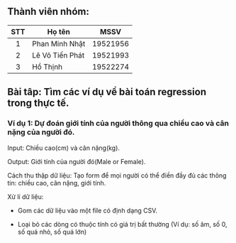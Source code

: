 ## Thành viên nhóm:
| STT | Họ tên | MSSV | 
| :---: | --- | --- |
| 1 | Phan Minh Nhật | 19521956 |
| 2 | Lê Võ Tiến Phát | 19521993 |   
| 3 | Hồ Thịnh | 19522274 | 

## Bài tâp: Tìm các ví dụ về bài toán regression trong thực tế.
### Ví dụ 1: Dự đoán giới tính của người thông qua chiều cao và cân nặng của người đó.
Input: Chiều cao(cm) và cân nặng(kg).

Output: Giới tính của người đó(Male or Female).

Cách thu thập dữ liệu: Tạo form để mọi người có thể điền đầy đủ các thông tin: chiều cao, cân nặng, giới tính.

Xử lí dữ liệu:
- Gom các dữ liệu vào một file có định dạng CSV. 

- Loại bỏ các dòng có thuộc tính có giá trị bất thường (Ví dụ: số âm, số 0, số quá nhỏ, số quá lớn)
